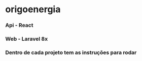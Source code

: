 # origoenergia

### Api - React
### Web - Laravel 8x

### Dentro de cada projeto tem as instruções para rodar
